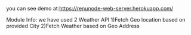 you can see demo at:https://renunode-web-server.herokuapp.com/

Module Info: we have used 2 Weather API 1)Fetch Geo location based on provided City 2)Fetch Weather based on Geo Address
